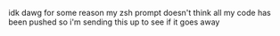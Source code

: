 idk dawg for some reason my zsh prompt doesn't think all my code has been
pushed so i'm sending this up to see if it goes away
